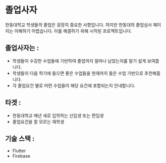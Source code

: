 # 졸업사자

한동대학교 학생들의 졸업은 굉장히 중요한 사항입니다.
하지만 한동대의 졸업심사 페이지는 이해하기 어렵습니다.
이를 해결하기 위해 시작된 프로젝트입니다.

## 졸업사자는 :
- 학생들이 수강한 수업들에 기반하여 졸업까지 얼마나 남았는지를 알기 쉽게 보여줍니다.
- 학생들이 다음 학기에 들으면 좋은 수업들을 현재까지 들은 수업 기반으로 추천해줍니다.
- 각 졸업요건 별로 어떤 수업들이 해당 요건에 포함되는지 안내합니다.

## 타겟 : 
- 한동대학교 매년 새로 입학하는 신입생 또는 편입생
- 졸업요건을 잘 모르는 재학생

## 기술 스택 :
- Flutter
- Firebase
